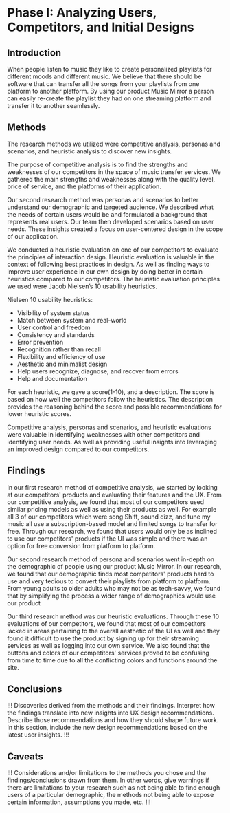 # Phase I: Analyzing Users, Competitors, and Initial Designs

## Introduction

When people listen to music they like to create personalized playlists for different moods and different music. We believe that there should be software that can transfer all the songs from your playlists from one platform to another platform. By using our product Music Mirror a person can easily re-create the playlist they had on one streaming platform and transfer it to another seamlessly.
## Methods

 The research methods we utilized were competitive analysis, personas and scenarios, and heuristic analysis to discover new insights.

 The purpose of competitive analysis is to find the strengths and weaknesses of our competitors in the space of music transfer services. We gathered the main strengths and weaknesses along with the quality level, price of service, and the platforms of their application. 

 Our second research method was personas and scenarios to better understand our demographic and targeted audience. We described what the needs of certain users would be and formulated a background that represents real users. Our team then developed scenarios based on user needs. These insights created a focus on user-centered design in the scope of our application.

 We conducted a heuristic evaluation on one of our competitors to evaluate the principles of interaction design. Heuristic evaluation is valuable in the context of following best practices in design. As well as finding ways to improve user experience in our own design by doing better in certain heuristics compared to our competitors. The heuristic evaluation principles we used were Jacob Nielsen’s 10 usability heuristics.

Nielsen 10 usability heuristics:
- Visibility of system status
- Match between system and real-world
- User control and freedom
- Consistency and standards
- Error prevention
- Recognition rather than recall
- Flexibility and efficiency of use
- Aesthetic and minimalist design
- Help users recognize, diagnose, and recover from errors
- Help and documentation

 For each heuristic, we gave a score(1-10), and a description. The score is based on how well the competitors follow the heuristics. The description provides the reasoning behind the score and possible recommendations for lower heuristic scores.

 Competitive analysis, personas and scenarios, and heuristic evaluations were valuable in identifying weaknesses with other competitors and identifying user needs. As well as providing useful insights into leveraging an improved design compared to our competitors.



## Findings

In our first research method of competitive analysis, we started by looking at our competitors' products and evaluating their features and the UX. From our competitive analysis, we found that most of our competitors used similar pricing models as well as using their products as well. For example all 3 of our competitors which were song Shift, sound dizz, and tune my music all use a subscription-based model and limited songs to transfer for free. Through our research, we found that users would only be as inclined to use our competitors' products if the UI was simple and there was an option for free conversion from platform to platform. 

Our second research method of persona and scenarios went in-depth on the demographic of people using our product Music Mirror. In our research, we found that our demographic finds most competitors' products hard to use and very tedious to convert their playlists from platform to platform. From young adults to older adults who may not be as tech-savvy, we found that by simplifying the process a wider range of demographics would use our product 

Our third research method was our heuristic evaluations. Through these 10 evaluations of our competitors, we found that most of our competitors lacked in areas pertaining to the overall aesthetic of the UI as well and they found it difficult to use the product by signing up for their streaming services as well as logging into our own service. We also found that the buttons and colors of our competitors' services proved to be confusing from time to time due to all the conflicting colors and functions around the site. 

## Conclusions

!!! Discoveries derived from the methods and their findings. Interpret how the findings translate into new insights into UX design recommendations. Describe those recommendations and how they should shape future work. In this section, include the new design recommendations based on the latest user insights. !!!

## Caveats

!!! Considerations and/or limitations to the methods you chose and the findings/conclusions drawn from them. In other words, give warnings if there are limitations to your research such as not being able to find enough users of a particular demographic, the methods not being able to expose certain information, assumptions you made, etc. !!!
